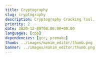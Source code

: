 ```yaml
---
title: Cryptography
slug: cryptography
description: Cryptography Cracking Tool.
priority: 2
date: 2020-12-09T00:00:00+00:00
languages: [cpp]
dependencies: [gcc, premake]
thumb: ../images/manim_editor/thumb.png
banner: ../images/manim_editor/thumb.png
---
```


